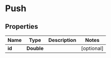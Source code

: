 
# Push

## Properties
Name | Type | Description | Notes
------------ | ------------- | ------------- | -------------
**id** | **Double** |  |  [optional]



